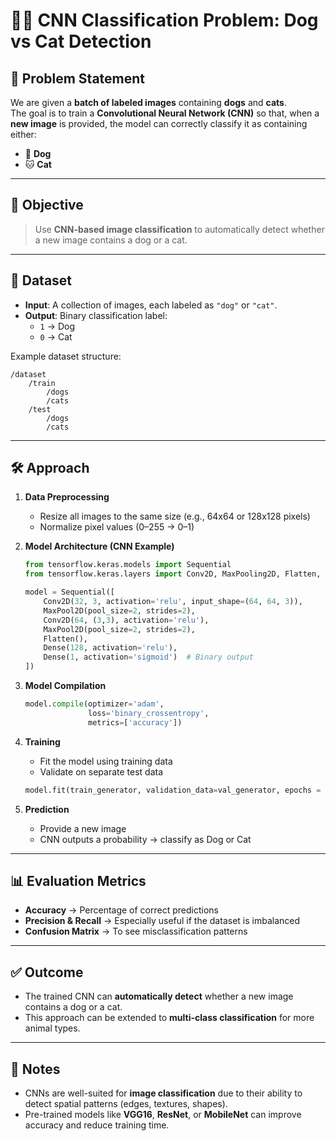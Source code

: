 # 🐶🐱 CNN Classification Problem: Dog vs Cat Detection

## 🧩 Problem Statement

We are given a **batch of labeled images** containing **dogs** and **cats**.  
The goal is to train a **Convolutional Neural Network (CNN)** so that, when a **new image** is provided, the model can correctly classify it as containing either:

- 🐶 **Dog**  
- 🐱 **Cat**  

---

## 🎯 Objective

> Use **CNN-based image classification** to automatically detect whether a new image contains a dog or a cat.

---

## 📂 Dataset

- **Input**: A collection of images, each labeled as `"dog"` or `"cat"`.
- **Output**: Binary classification label:
  - `1` → Dog
  - `0` → Cat

Example dataset structure:

```
/dataset
    /train
        /dogs
        /cats
    /test
        /dogs
        /cats
```

---

## 🛠 Approach

1. **Data Preprocessing**
   - Resize all images to the same size (e.g., 64x64 or 128x128 pixels)
   - Normalize pixel values (0–255 → 0–1)

2. **Model Architecture (CNN Example)**
   ```python
   from tensorflow.keras.models import Sequential
   from tensorflow.keras.layers import Conv2D, MaxPooling2D, Flatten, Dense

   model = Sequential([
       Conv2D(32, 3, activation='relu', input_shape=(64, 64, 3)),
       MaxPool2D(pool_size=2, strides=2),
       Conv2D(64, (3,3), activation='relu'),
       MaxPool2D(pool_size=2, strides=2),
       Flatten(),
       Dense(128, activation='relu'),
       Dense(1, activation='sigmoid')  # Binary output
   ])
   ```

3. **Model Compilation**
   ```python
   model.compile(optimizer='adam',
                 loss='binary_crossentropy',
                 metrics=['accuracy'])
   ```

4. **Training**
   - Fit the model using training data
   - Validate on separate test data
   ```python
   model.fit(train_generator, validation_data=val_generator, epochs = 25)
   ```

5. **Prediction**
   - Provide a new image
   - CNN outputs a probability → classify as Dog or Cat

---

## 📊 Evaluation Metrics

- **Accuracy** → Percentage of correct predictions
- **Precision & Recall** → Especially useful if the dataset is imbalanced
- **Confusion Matrix** → To see misclassification patterns

---

## ✅ Outcome

- The trained CNN can **automatically detect** whether a new image contains a dog or a cat.
- This approach can be extended to **multi-class classification** for more animal types.

---

## 🔧 Notes

- CNNs are well-suited for **image classification** due to their ability to detect spatial patterns (edges, textures, shapes).
- Pre-trained models like **VGG16**, **ResNet**, or **MobileNet** can improve accuracy and reduce training time.

